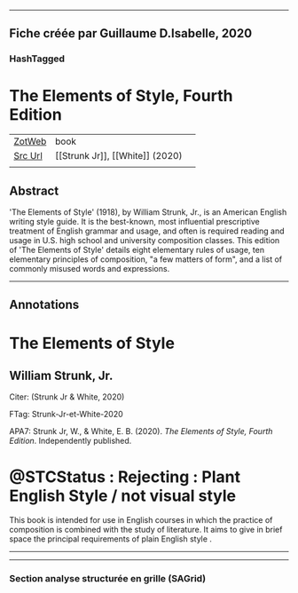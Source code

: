 
----
Fiche créée par Guillaume D.Isabelle, 2020 
---- 

### HashTagged 





# The Elements of Style, Fourth Edition



|       |       |       |
|  ---  |  ---  |  ---  |
|   [ZotWeb](http://zotero.org/users/180474/items/QK3XRQJC)    | book      |       |
|   [Src Url](undefined)    |  [[Strunk Jr]], [[White]] (2020)     |       |
|       |       |       |


## Abstract

'The Elements of Style' (1918), by William Strunk, Jr., is an American English writing style guide. It is the best-known, most influential prescriptive treatment of English grammar and usage, and often is required reading and usage in U.S. high school and university composition classes. This edition of 'The Elements of Style' details eight elementary rules of usage, ten elementary principles of composition, "a few matters of form", and a list of commonly misused words and expressions.

----

## Annotations

The Elements of Style
=====================



William Strunk, Jr.
-------------------

Citer: (Strunk Jr & White, 2020)

FTag: Strunk-Jr-et-White-2020

APA7: Strunk Jr, W., & White, E. B. (2020). _The Elements of Style, Fourth Edition_. Independently published.



@STCStatus : Rejecting : Plant English Style / not visual style
===============================================================



This book is intended for use in English courses in which the practice of composition is combined with the study of literature. It aims to give in brief space the principal requirements of plain English style .






----

----



### Section analyse structurée en grille (SAGrid)



